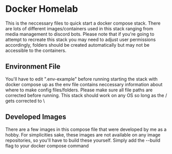 # Docker Homelab
This is the neccessary files to quick start a docker compose stack. There are lots of different images/containers used in this stack ranging from media management to discord bots.
Please note that if you're going to attempt to recreate this stack you may need to adjust user permissions accordingly, folders should be created automatically but may not be accessible to the containers.

## Environment File
You'll have to edit ".env-example" before running starting the stack with docker compose up as the env file contains neccessary information about where to make config files/folders.
Please make sure all file paths are corrected before running. This stack should work on any OS so long as the / gets corrected to \

## Developed Images
There are a few images in this compose file that were developed by me as a hobby. For simplicities sake, these images are not available on any image repositories, so you'll have to build these yourself. Simply add the --build flag to your docker compose command